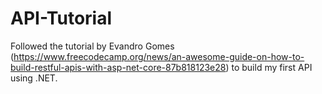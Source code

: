 # API-Tutorial
Followed the tutorial by Evandro Gomes (https://www.freecodecamp.org/news/an-awesome-guide-on-how-to-build-restful-apis-with-asp-net-core-87b818123e28) to build my first API using .NET.
